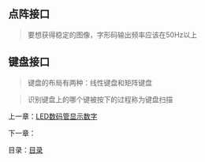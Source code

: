 ## 点阵接口

> 要想获得稳定的图像，字形码输出频率应该在50Hz以上

## 键盘接口

> 键盘的布局有两种：线性键盘和矩阵键盘

> 识别键盘上的哪个键被按下的过程称为键盘扫描





上一章：[LED数码管显示数字](https://github.com/youmingsama/Microcomputer-principle-and-interface-technology/blob/master/ch6/LED.md)

下一章：[]()

目录：[目录](https://github.com/youmingsama/Microcomputer-principle-and-interface-technology/blob/master/catalog/catalog.md)